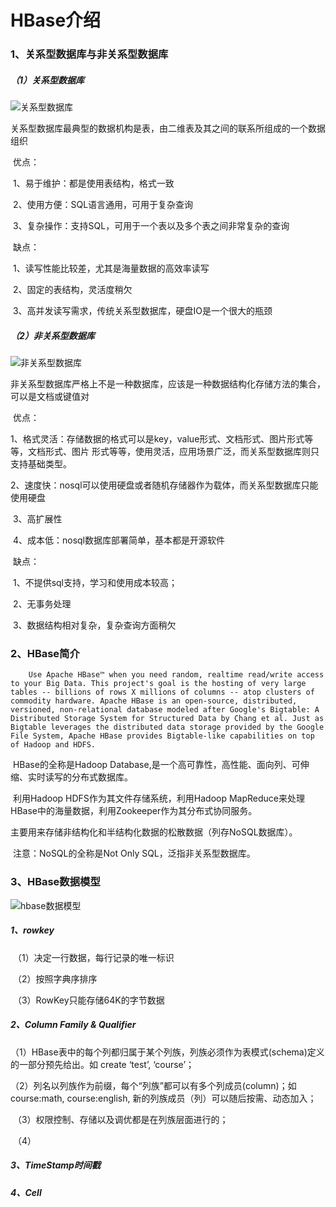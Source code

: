 # HBase介绍

### 1、关系型数据库与非关系型数据库

##### 		（1）关系型数据库

![关系型数据库](https://github.com/msbbigdata/hbase/blob/master/image/关系型数据库.png)

​				关系型数据库最典型的数据机构是表，由二维表及其之间的联系所组成的一个数据组织

​				优点：

​						1、易于维护：都是使用表结构，格式一致

​						2、使用方便：SQL语言通用，可用于复杂查询

​						3、复杂操作：支持SQL，可用于一个表以及多个表之间非常复杂的查询

​				缺点：

​						1、读写性能比较差，尤其是海量数据的高效率读写

​						2、固定的表结构，灵活度稍欠

​						3、高并发读写需求，传统关系型数据库，硬盘IO是一个很大的瓶颈

##### 		（2）非关系型数据库

![非关系型数据库](https://github.com/msbbigdata/hbase/blob/master/image/非关系型数据库.png)

​				非关系型数据库严格上不是一种数据库，应该是一种数据结构化存储方法的集合，可以是文档或键值对

​				优点：

​						1、格式灵活：存储数据的格式可以是key，value形式、文档形式、图片形式等等，文档形式、图片						形式等等，使用灵活，应用场景广泛，而关系型数据库则只支持基础类型。

​						2、速度快：nosql可以使用硬盘或者随机存储器作为载体，而关系型数据库只能使用硬盘

​						3、高扩展性

​						4、成本低：nosql数据库部署简单，基本都是开源软件

​				缺点：

​						1、不提供sql支持，学习和使用成本较高；

​						2、无事务处理

​						3、数据结构相对复杂，复杂查询方面稍欠

### 2、HBase简介

```
	Use Apache HBase™ when you need random, realtime read/write access to your Big Data. This project's goal is the hosting of very large tables -- billions of rows X millions of columns -- atop clusters of commodity hardware. Apache HBase is an open-source, distributed, versioned, non-relational database modeled after Google's Bigtable: A Distributed Storage System for Structured Data by Chang et al. Just as Bigtable leverages the distributed data storage provided by the Google File System, Apache HBase provides Bigtable-like capabilities on top of Hadoop and HDFS.
```

​		HBase的全称是Hadoop Database,是一个高可靠性，高性能、面向列、可伸缩、实时读写的分布式数据库。

​		利用Hadoop HDFS作为其文件存储系统，利用Hadoop MapReduce来处理HBase中的海量数据，利用Zookeeper作为其分布式协同服务。

​		主要用来存储非结构化和半结构化数据的松散数据（列存NoSQL数据库）。

​		注意：NoSQL的全称是Not Only SQL，泛指非关系型数据库。

### 3、HBase数据模型

![hbase数据模型](https://github.com/msbbigdata/hbase/blob/master/image/hbase数据模型.png)

##### 		1、rowkey

​			（1）决定一行数据，每行记录的唯一标识

​			（2）按照字典序排序

​			（3）RowKey只能存储64K的字节数据					

##### 		2、Column Family & Qualifier

​			（1）HBase表中的每个列都归属于某个列族，列族必须作为表模式(schema)定义的一部分预先给出。如 create ‘test’, ‘course’；

​			（2）列名以列族作为前缀，每个“列族”都可以有多个列成员(column)；如course:math, course:english, 新的列族成员（列）可以随后按需、动态加入；

​			（3）权限控制、存储以及调优都是在列族层面进行的；

​			（4）

##### 		3、TimeStamp时间戳

##### 		4、Cell